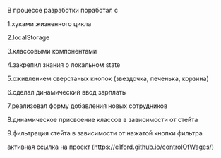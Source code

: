 В процессе разработки поработал с 

1.хуками жизненного цикла 

2.localStorage 

3.классовыми компонентами 

4.закрепил знания о локальном state 

5.оживлением сверстаных кнопок (звездочка, печенька, корзина)

6.сделал динамический ввод зарплаты 

7.реализовал форму добавления новых сотрудников 

8.динамическое присвоение классов в зависимости от стейта 

9.фильтрация стейта в зависимости от нажатой кнопки фильтра



активная ссылка на проект (https://e1ford.github.io/controlOfWages/)

